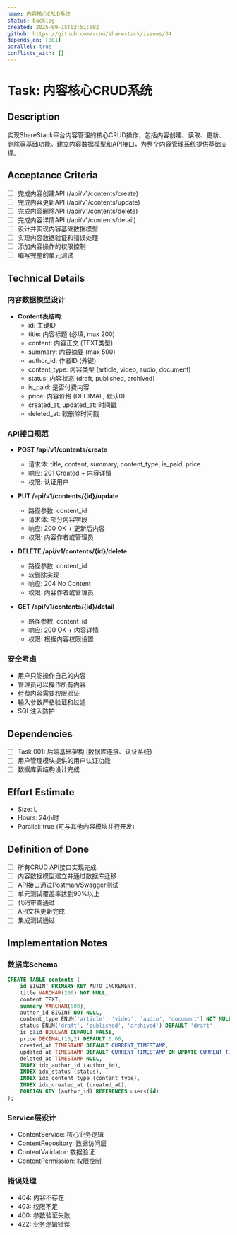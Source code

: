 ```yaml
---
name: 内容核心CRUD系统
status: backlog
created: 2025-09-15T02:51:00Z
github: https://github.com/rcnn/sharestack/issues/34
depends_on: [001]
parallel: true
conflicts_with: []
---
```


# Task: 内容核心CRUD系统

## Description

实现ShareStack平台内容管理的核心CRUD操作，包括内容创建、读取、更新、删除等基础功能。建立内容数据模型和API接口，为整个内容管理系统提供基础支撑。

## Acceptance Criteria

- [ ] 完成内容创建API (/api/v1/contents/create)
- [ ] 完成内容更新API (/api/v1/contents/update)
- [ ] 完成内容删除API (/api/v1/contents/delete)
- [ ] 完成内容详情API (/api/v1/contents/detail)
- [ ] 设计并实现内容基础数据模型
- [ ] 实现内容数据验证和错误处理
- [ ] 添加内容操作的权限控制
- [ ] 编写完整的单元测试

## Technical Details

### 内容数据模型设计
- **Content表结构**:
  - id: 主键ID
  - title: 内容标题 (必填, max 200)
  - content: 内容正文 (TEXT类型)
  - summary: 内容摘要 (max 500)
  - author_id: 作者ID (外键)
  - content_type: 内容类型 (article, video, audio, document)
  - status: 内容状态 (draft, published, archived)
  - is_paid: 是否付费内容
  - price: 内容价格 (DECIMAL, 默认0)
  - created_at, updated_at: 时间戳
  - deleted_at: 软删除时间戳

### API接口规范
- **POST /api/v1/contents/create**
  - 请求体: title, content, summary, content_type, is_paid, price
  - 响应: 201 Created + 内容详情
  - 权限: 认证用户

- **PUT /api/v1/contents/{id}/update**
  - 路径参数: content_id
  - 请求体: 部分内容字段
  - 响应: 200 OK + 更新后内容
  - 权限: 内容作者或管理员

- **DELETE /api/v1/contents/{id}/delete**
  - 路径参数: content_id
  - 软删除实现
  - 响应: 204 No Content
  - 权限: 内容作者或管理员

- **GET /api/v1/contents/{id}/detail**
  - 路径参数: content_id
  - 响应: 200 OK + 内容详情
  - 权限: 根据内容权限设置

### 安全考虑
- 用户只能操作自己的内容
- 管理员可以操作所有内容
- 付费内容需要权限验证
- 输入参数严格验证和过滤
- SQL注入防护

## Dependencies

- [ ] Task 001: 后端基础架构 (数据库连接、认证系统)
- [ ] 用户管理模块提供的用户认证功能
- [ ] 数据库表结构设计完成

## Effort Estimate

- Size: L
- Hours: 24小时
- Parallel: true (可与其他内容模块并行开发)

## Definition of Done

- [ ] 所有CRUD API接口实现完成
- [ ] 内容数据模型建立并通过数据库迁移
- [ ] API接口通过Postman/Swagger测试
- [ ] 单元测试覆盖率达到90%以上
- [ ] 代码审查通过
- [ ] API文档更新完成
- [ ] 集成测试通过

## Implementation Notes

### 数据库Schema
```sql
CREATE TABLE contents (
    id BIGINT PRIMARY KEY AUTO_INCREMENT,
    title VARCHAR(200) NOT NULL,
    content TEXT,
    summary VARCHAR(500),
    author_id BIGINT NOT NULL,
    content_type ENUM('article', 'video', 'audio', 'document') NOT NULL,
    status ENUM('draft', 'published', 'archived') DEFAULT 'draft',
    is_paid BOOLEAN DEFAULT FALSE,
    price DECIMAL(10,2) DEFAULT 0.00,
    created_at TIMESTAMP DEFAULT CURRENT_TIMESTAMP,
    updated_at TIMESTAMP DEFAULT CURRENT_TIMESTAMP ON UPDATE CURRENT_TIMESTAMP,
    deleted_at TIMESTAMP NULL,
    INDEX idx_author_id (author_id),
    INDEX idx_status (status),
    INDEX idx_content_type (content_type),
    INDEX idx_created_at (created_at),
    FOREIGN KEY (author_id) REFERENCES users(id)
);
```

### Service层设计
- ContentService: 核心业务逻辑
- ContentRepository: 数据访问层
- ContentValidator: 数据验证
- ContentPermission: 权限控制

### 错误处理
- 404: 内容不存在
- 403: 权限不足
- 400: 参数验证失败
- 422: 业务逻辑错误